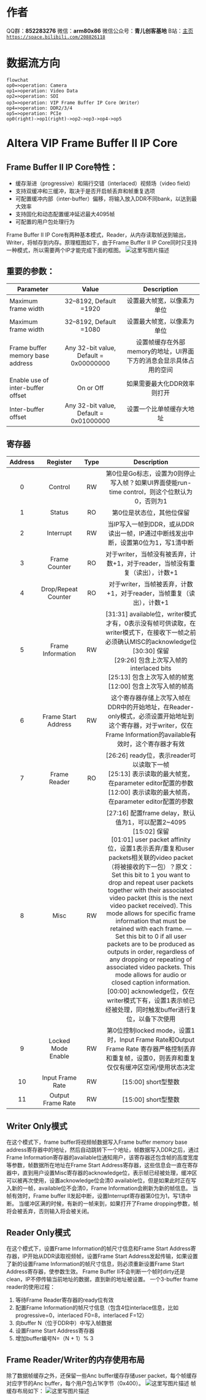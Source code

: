 ﻿# 作者
QQ群：**852283276**
微信：**arm80x86**
微信公众号：**青儿创客基地**
B站：[主页 `https://space.bilibili.com/208826118`](https://space.bilibili.com/208826118)

# 数据流方向
```mermaid
flowchat
op0=>operation: Camera
op1=>operation: Video Data
op2=>operation: SDI
op3=>operation: VIP Frame Buffer IP Core（Writer）
op4=>operation: DDR2/3/4
op5=>operation: PCIe
op0(right)->op1(right)->op2->op3->op4->op5
```

# Altera VIP Frame Buffer II IP Core

## Frame Buffer II IP Core特性：

 - 缓存渐进（progressive）和隔行交错（interlaced）视频场（video field）
 - 支持双缓冲和三缓冲，取决于是否开启帧丢弃和帧重复选项
 - 可配置缓冲内部（inter-buffer）偏移，将输入放入DDR不同bank，以达到最大效率
 - 支持固化和动态配置缓冲延迟最大4095帧
 - 可配置的用户包处理行为

Frame Buffer II IP Core有两种基本模式，Reader，从内存读取帧送到输出，Writer，将帧存到内存。原理框图如下，由于Frame Buffer II IP Core同时只支持一种模式，所以需要两个IP才能完成下面的框图。
![这里写图片描述](https://img-blog.csdn.net/20180627000424467?watermark/2/text/aHR0cHM6Ly9ibG9nLmNzZG4ubmV0L1podV9aaHVfMjAwOQ==/font/5a6L5L2T/fontsize/400/fill/I0JBQkFCMA==/dissolve/70)

## 重要的参数：

| Parameter | Value | Description |
| -- |:---:|:----:|
| Maximum frame width | 32–8192, Default =1920 | 设置最大帧宽，以像素为单位 |
| Maximum frame width | 32–8192, Default =1080 | 设置最大帧宽，以像素为单位 |
| Frame buffer memory base address | Any 32-bit value, Default = 0x00000000 | 设置帧缓存在外部memory的地址，UI界面下方的消息会显示具体占用的空间 |
| Enable use of inter-buffer offset | On or Off | 如果需要最大化DDR效率则打开 |
| Inter-buffer offset | Any 32-bit value, Default = 0x01000000 | 设置一个比单帧缓存大地址 |

## 寄存器

| Address | Register | Type | Description |
|:------------:|:------------:|:-------------------:|:-------------------:|
| 0 | Control | RW | 第0位是Go标志，设置为0则停止写入帧？如果UI界面使能run-time control，则这个位默认为0，否则为1 |
| 1 | Status | RO | 第0位是状态位，其他位保留 |
| 2 | Interrupt | RW | 当IP写入一帧到DDR，或从DDR读出一帧，IP通过中断线发出中断，设置第0位为1，写1清中断 |
| 3 | Frame Counter | RO | 对于writer，当帧没有被丢弃，计数+1，对于reader，当帧没有重复（读出），计数+1 |
| 4 | Drop/Repeat Counter | RO | 对于writer，当帧被丢弃，计数+1，对于reader，当帧重复（读出），计数+1 |
| 5 | Frame Information | RW | [31:31] available位，writer模式才有，0表示没有帧可供读取，在writer模式下，在接收下一帧之前必须确认MISC的acknowledge位<br>[30:30] 保留<br>[29:26] 包含上次写入帧的interlaced bits<br>[25:13] 包含上次写入帧的帧宽<br>[12:00] 包含上次写入帧的帧高 |
| 6 | Frame Start Address | RW | 这个寄存器存储上次写入帧在DDR中的开始地址，在Reader-only模式，必须设置开始地址到这个寄存器，对于writer，仅在Frame Information的available有效时，这个寄存器才有效 |
| 7 | Frame Reader | RO | [26:26] ready位，表示reader可以读取下一帧<br>[25:13] 表示读取的最大帧宽，在parameter editor配置的参数<br>[12:00] 表示读取的最大帧高，在parameter editor配置的参数 |
| 8 | Misc | RW | [27:16] 配置frame delay，默认值为1，可以配置2~4095<br>[15:02] 保留<br>[01:01] user packet affinity位，设置1表示丢弃/重复和user packets相关联的video packet（将被接收的下一包）？原文：Set this bit to 1 you want to drop and repeat user packets together with their associated video packet (this is the next video packet received). This mode allows for specific frame information that must be retained with each frame. — Set this bit to 0 if all user packets are to be produced as outputs in order, regardless of any dropping or repeating of associated video packets. This mode allows for audio or closed caption information.<br>[00:00] acknowledge位，仅在writer模式下有，设置1表示帧已经被处理，同时触发buffer进行复位，以备下次使用 |
| 9 | Locked Mode Enable | RW | 第0位控制locked mode，设置1时，Input Frame Rate和Output Frame Rate 寄存器严格控制丢弃和重复帧，设置0，则丢弃和重复仅仅有缓冲区空闲/使用状态决定 |
| 10 | Input Frame Rate | RW | [15:00] short型整数 |
| 11 | Output Frame Rate | RW | [15:00] short型整数 |

## Writer Only模式

在这个模式下，frame buffer将视频帧数据写入Frame buffer memory base address寄存器中的地址，然后自动跳转下一个地址，帧数据写入DDR之后，通过Frame Information寄存器的available位通知用户，该寄存器还包含帧的高度宽度等参数，帧数据所在地址在Frame Start Address寄存器，这些信息会一直在寄存器中，直到用户设置Misc寄存器的acknowledge位，表示帧已经被处理，缓冲区可以被再次使用，设置acknowledge位会清0 available位，但是如果此时正在写入新的一帧，available位不会清0，Frame Information会刷新为新的帧信息。
当帧有效时，Frame buffer II发起中断，设置Interrupt寄存器第0位为1，写1清中断。
当缓冲区满的时候，有新的一帧来到，如果打开了Frame dropping参数，帧将会被丢弃，否则输入将会被关闭。

## Reader Only模式

在这个模式下，设置Frame Information的帧尺寸信息和Frame Start Address寄存器，IP开始从DDR读取视频帧，设置Frame Start Address发起传输，如果设置了新的设置Frame Information的帧尺寸信息，则必须重新设置Frame Start Address寄存器，使参数生效。
Frame Buffer II不会判断一个帧时dirty还是clean，IP不停传输当前地址的数据，直到新的地址被设置。
一个3-buffer frame reader的使用过程：
 1. 等待Frame Reader寄存器的ready位有效
 2. 配置Frame Information的帧尺寸信息（包含4位interlace信息，比如progressive=0，interlaced F0=8，interlaced F=12）
 3. 向buffer N（位于DDR中）中写入帧数据
 4. 设置Frame Start Address寄存器
 5. 增加buffer编号N=（N + 1）% 3

## Frame Reader/Writer的内存使用布局

除了数据帧缓存之外，还保留一些Anc buffer缓存存储user packet，每个帧缓存对应字节的Anc buffer，每个用户包占1K字节（0x400）。
![这里写图片描述](https://img-blog.csdn.net/20180628141509631?watermark/2/text/aHR0cHM6Ly9ibG9nLmNzZG4ubmV0L1podV9aaHVfMjAwOQ==/font/5a6L5L2T/fontsize/400/fill/I0JBQkFCMA==/dissolve/70)
帧缓存布局如下：
![这里写图片描述](https://img-blog.csdn.net/20180628141539568?watermark/2/text/aHR0cHM6Ly9ibG9nLmNzZG4ubmV0L1podV9aaHVfMjAwOQ==/font/5a6L5L2T/fontsize/400/fill/I0JBQkFCMA==/dissolve/70)
